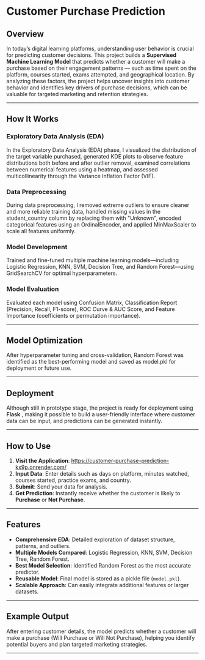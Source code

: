 # Customer Purchase Prediction  

## Overview  
In today’s digital learning platforms, understanding user behavior is crucial for predicting customer decisions. This project builds a **Supervised Machine Learning Model** that predicts whether a customer will make a purchase based on their engagement patterns — such as time spent on the platform, courses started, exams attempted, and geographical location. By analyzing these factors, the project helps uncover insights into customer behavior and identifies key drivers of purchase decisions, which can be valuable for targeted marketing and retention strategies.  

---

## How It Works  

### Exploratory Data Analysis (EDA)  
In the Exploratory Data Analysis (EDA) phase, I visualized the distribution of the target variable purchased, generated KDE plots to observe feature distributions both before and after outlier removal, examined correlations between numerical features using a heatmap, and assessed multicollinearity through the Variance Inflation Factor (VIF).

### Data Preprocessing  
During data preprocessing, I removed extreme outliers to ensure cleaner and more reliable training data, handled missing values in the student_country column by replacing them with "Unknown", encoded categorical features using an OrdinalEncoder, and applied MinMaxScaler to scale all features uniformly.

### Model Development  
Trained and fine-tuned multiple machine learning models—including Logistic Regression, KNN, SVM, Decision Tree, and Random Forest—using GridSearchCV for optimal hyperparameters.

### Model Evaluation  
Evaluated each model using Confusion Matrix, Classification Report (Precision, Recall, F1-score), ROC Curve & AUC Score, and Feature Importance (coefficients or permutation importance). 

---

## Model Optimization  
After hyperparameter tuning and cross-validation, Random Forest was identified as the best-performing model and saved as model.pkl for deployment or future use. 

---

## Deployment  
Although still in prototype stage, the project is ready for deployment using **Flask** , making it possible to build a user-friendly interface where customer data can be input, and predictions can be generated instantly.  

---

## How to Use  
1. **Visit the Application**: https://customer-purchase-prediction-kx9p.onrender.com/
2. **Input Data**: Enter details such as days on platform, minutes watched, courses started, practice exams, and country.  
3. **Submit**: Send your data for analysis.  
4. **Get Prediction**: Instantly receive whether the customer is likely to **Purchase** or **Not Purchase**.  

---
## Features  
- **Comprehensive EDA**: Detailed exploration of dataset structure, patterns, and outliers.  
- **Multiple Models Compared**: Logistic Regression, KNN, SVM, Decision Tree, Random Forest.  
- **Best Model Selection**: Identified Random Forest as the most accurate predictor.  
- **Reusable Model**: Final model is stored as a pickle file (`model.pkl`).  
- **Scalable Approach**: Can easily integrate additional features or larger datasets.  

---

## Example Output  
After entering customer details, the model predicts whether a customer will make a purchase (Will Purchase or Will Not Purchase), helping you identify potential buyers and plan targeted marketing strategies.

---
